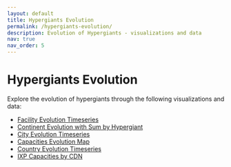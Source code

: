```yaml
---
layout: default
title: Hypergiants Evolution
permalink: /hypergiants-evolution/
description: Evolution of Hypergiants - visualizations and data
nav: true
nav_order: 5
---
```


<h1>Hypergiants Evolution</h1>
<p>Explore the evolution of hypergiants through the following visualizations and data:</p>
<ul>
  <li><a href="/cdn_facility_evol_timeseries.html">Facility Evolution Timeseries</a></li>
  <li><a href="/cdn_continent_evol_with_sum_by_hypergiant.html">Continent Evolution with Sum by Hypergiant</a></li>
  <li><a href="/cdn_city_evol_timeseries.html">City Evolution Timeseries</a></li>
  <li><a href="/cdn_capacities_evol_map.html">Capacities Evolution Map</a></li>
  <li><a href="/cdn_country_evol_timeseries.html">Country Evolution Timeseries</a></li>
  <li><a href="/ixp_capacities_by_cdn.html">IXP Capacities by CDN</a></li>
</ul> 